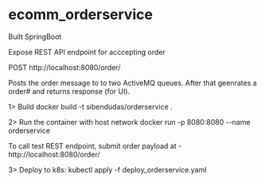# ecomm_orderservice       

Built SpringBoot

Expose REST API endpoint for acccepting order 

POST http://localhost:8080/order/

Posts the order message to to two ActiveMQ queues. After that geenrates a order# and returns response (for UI).   
            
1> Build 
docker build -t sibendudas/orderservice .

2> Run the container with host network
docker run -p 8080:8080  --name orderservice

To call test REST endpoint, submit order payload at - http://localhost:8080/order/

3> Deploy to k8s: kubectl apply -f deploy_orderservice.yaml